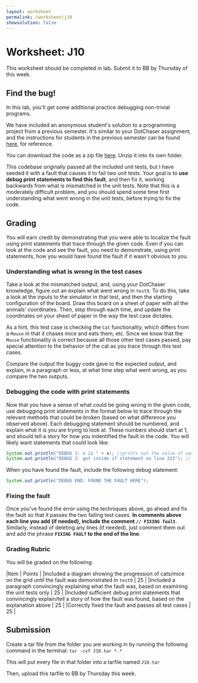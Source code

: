 ```yaml
---
layout: worksheet
permalink: /worksheet/j10
showsolution: false
---
```


# Worksheet: J10

This worksheet should be completed in lab. Submit it to BB by Thursday of this week.

## Find the bug!

In this lab, you'll get some additional practice debugging non-trivial programs.

We have included an anonymous student's solution to a programming project from a previous semester. It's similar to your DotChaser assignment, and the instructions for students in the previous semester can be found [here](https://cs2113-s24.github.io/project/1), for reference.

You can download the code as a zip file [here](./debugging_1.zip). Unzip it into its own folder.

This codebase originally passed all the included unit tests, but I have seeded it with a fault that causes it to fail two unit tests. Your goal is to **use debug print statements to find this fault**, and then fix it, working backwards from what is mismatched in the unit tests. Note that this is a moderately difficult problem, and you should spend some time first understanding what went wrong in the unit tests, before trying to fix the code.

## Grading

You will earn credit by demonstrating that you were able to localize the fault using print statements that trace through the given code. Even if you can look at the code and see the fault, you need to demonstrate, using print statements, how you would have found the fault if it wasn't obvious to you.

### Understanding what is wrong in the test cases

Take a look at the mismatched output, and, using your DotChaser knowledge, figure out an explain what went wrong in `test9`. To do this, take a look at the inputs to the simulator in that test, and then the starting configuration of the board. Draw this board on a sheet of paper with all the animals' coordinates. Then, step through each time, and update the coordinates on your sheet of paper in the way the test case dictates.

As a hint, this test case is checking the `Cat` functionality, which differs from a `Mouse` in that it chases mice and eats them, etc. Since we know that the `Mouse`  functionality is correct because all those other test cases passed, pay special attention to the behavior of the cat as you trace through this test cases.

Compare the output the buggy code gave to the expected output, and explain, in a paragraph or less, at what time step what went wrong, as you compare the two outputs.

### Debugging the code with print statements

Now that you have a sense of what could be going wrong in the given code, use debugging print statements in the format below to trace through the relevant methods that could be broken (based on what difference you observed above). Each debugging statement should be numbered, and explain what it is you are trying to look at. These numbers should start at 1, and should tell a story for how you indentified the fault in the code. You will likely want statements that could look like:

```java
System.out.println("DEBUG 1: x is " + x); //prints out the value of variable x at the current line
System.out.println("DEBUG 2: got inside if statement on line 223"); // shows that you got inside a desired if statement
```

When you have found the fault, include the following debug statement:

```java
System.out.println("DEBUG END: FOUND THE FAULT HERE");
```

### Fixing the fault

Once you've found the error using the techniques above, go ahead and fix the fault so that it passes the two failing test cases. **In comments above each line you add (if needed), include the comment `// FIXING fault`**. Similarly, instead of deleting any lines (if needed), just comment them out and add the phrase **`FIXING FAULT` to the end of the line**.

### Grading Rubric

 You will be graded on the following:

|Item | Points |
|Included a diagram showing the progression of cats/mice on the grid until the fault was demonstrated in `test9` | 25 |
|Included a paragraph convincingly explaining what the fault was, based on examining the unit tests only | 25 |
|Included sufficient debug print statements that convincingly explain/tell a story of how the fault was found, based on the explanation above | 25 |
|Correctly fixed the fault and passes all test cases | 25 |

## Submission

Create a tar file from the folder you are working in by running the following command in the terminal:
`tar -cvf J10.tar *.*`

This will put every file in that folder into a tarfile named `J10.tar`

Then, upload this tarfile to BB by Thursday this week.
